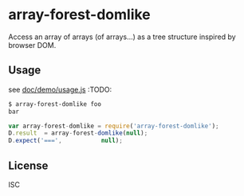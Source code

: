 ﻿
<!--#echo json="package.json" key="name" underline="=" -->
array-forest-domlike
====================
<!--/#echo -->

<!--#echo json="package.json" key="description" -->
Access an array of arrays (of arrays…) as a tree structure inspired by browser
DOM.
<!--/#echo -->


Usage
-----
see [doc/demo/usage.js](doc/demo/usage.js)
:TODO:

```bash
$ array-forest-domlike foo
bar
```

```javascript
var array-forest-domlike = require('array-forest-domlike');
D.result  = array-forest-domlike(null);
D.expect('===',           null);
```


<!--#toc stop="scan" -->




License
-------
<!--#echo json="package.json" key=".license" -->
ISC
<!--/#echo -->
